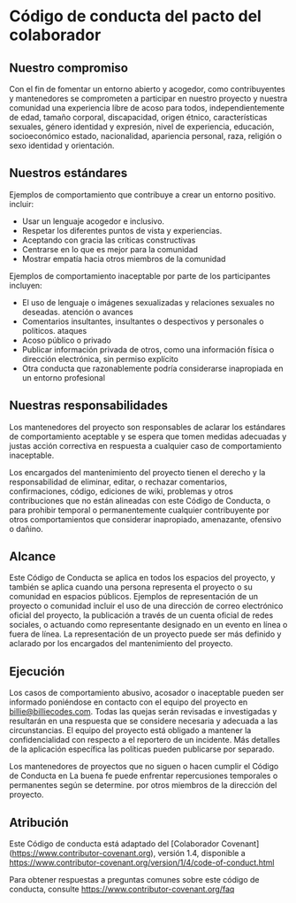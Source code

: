 # Código de conducta del pacto del colaborador

## Nuestro compromiso

Con el fin de fomentar un entorno abierto y acogedor, como
contribuyentes y mantenedores se comprometen a participar en nuestro proyecto
y nuestra comunidad una experiencia libre de acoso para todos, independientemente
de edad, tamaño corporal, discapacidad, origen étnico, características sexuales, género
identidad y expresión, nivel de experiencia, educación, socioeconómico
estado, nacionalidad, apariencia personal, raza, religión o sexo
identidad y orientación.

## Nuestros estándares

Ejemplos de comportamiento que contribuye a crear un entorno positivo.
incluir:

  - Usar un lenguaje acogedor e inclusivo.
  - Respetar los diferentes puntos de vista y experiencias.
  - Aceptando con gracia las críticas constructivas
  - Centrarse en lo que es mejor para la comunidad
  - Mostrar empatía hacia otros miembros de la comunidad

Ejemplos de comportamiento inaceptable por parte de los participantes incluyen:

  - El uso de lenguaje o imágenes sexualizadas y relaciones sexuales no deseadas.
    atención o avances
  - Comentarios insultantes, insultantes o despectivos y personales o políticos.
    ataques
  - Acoso público o privado
  - Publicar información privada de otros, como una información física o
    dirección electrónica, sin permiso explícito
  - Otra conducta que razonablemente podría considerarse inapropiada en
    un entorno profesional

## Nuestras responsabilidades

Los mantenedores del proyecto son responsables de aclarar los estándares de
comportamiento aceptable y se espera que tomen medidas adecuadas y justas
acción correctiva en respuesta a cualquier caso de comportamiento inaceptable.

Los encargados del mantenimiento del proyecto tienen el derecho y la responsabilidad de eliminar, editar,
o rechazar comentarios, confirmaciones, código, ediciones de wiki, problemas y otros
contribuciones que no están alineadas con este Código de Conducta, o para prohibir
temporal o permanentemente cualquier contribuyente por otros comportamientos que
considerar inapropiado, amenazante, ofensivo o dañino.

## Alcance

Este Código de Conducta se aplica en todos los espacios del proyecto, y también
se aplica cuando una persona representa el proyecto o su comunidad
en espacios públicos. Ejemplos de representación de un proyecto o comunidad
incluir el uso de una dirección de correo electrónico oficial del proyecto, la publicación a través de un
cuenta oficial de redes sociales, o actuando como representante designado
en un evento en línea o fuera de línea. La representación de un proyecto puede ser
más definido y aclarado por los encargados del mantenimiento del proyecto.

## Ejecución

Los casos de comportamiento abusivo, acosador o inaceptable pueden
ser informado poniéndose en contacto con el equipo del proyecto en <billie@billiecodes.com>.
Todas las quejas serán revisadas e investigadas y resultarán en una
respuesta que se considere necesaria y adecuada a las circunstancias.
El equipo del proyecto está obligado a mantener la confidencialidad con respecto a
el reportero de un incidente. Más detalles de la aplicación específica
las políticas pueden publicarse por separado.

Los mantenedores de proyectos que no siguen o hacen cumplir el Código de Conducta en
La buena fe puede enfrentar repercusiones temporales o permanentes según se determine.
por otros miembros de la dirección del proyecto.

## Atribución

Este Código de conducta está adaptado del [Colaborador
Covenant] (https://www.contributor-covenant.org), versión 1.4, disponible
a
<https://www.contributor-covenant.org/version/1/4/code-of-conduct.html>

Para obtener respuestas a preguntas comunes sobre este código de conducta, consulte
<https://www.contributor-covenant.org/faq>